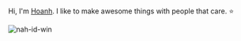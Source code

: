 Hi, I'm [Hoanh](https://hoanhle.github.io/).  I like to make awesome things with people that care. :star:

![nah-id-win](https://github.com/user-attachments/assets/f49d414b-560f-4072-b915-086d7ac75f7f)

